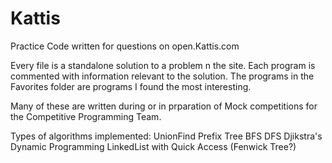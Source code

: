 # Kattis
Practice Code written for questions on open.Kattis.com

Every file is a standalone solution to a problem n the site.
Each program is commented with information relevant to the solution.
The programs in the Favorites folder are programs I found the most interesting.

Many of these are written during or in prparation of Mock competitions for the Competitive Programming Team.

Types of algorithms implemented:
  UnionFind
  Prefix Tree
  BFS
  DFS
  Djikstra's
  Dynamic Programming
  LinkedList with Quick Access (Fenwick Tree?)
